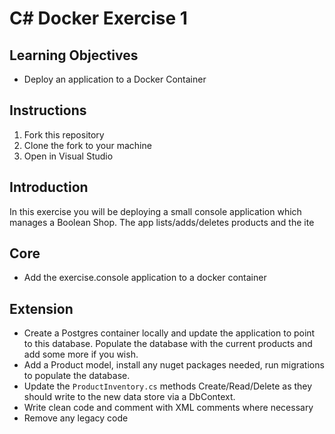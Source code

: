 # C# Docker Exercise 1

## Learning Objectives  

- Deploy an application to a Docker Container  

## Instructions  

1. Fork this repository  
2. Clone the fork to your machine  
3. Open in Visual Studio  

## Introduction  

In this exercise you will be deploying a small console application which manages a Boolean Shop. The app lists/adds/deletes products and the ite

## Core 

- Add the exercise.console application to a docker container

## Extension

- Create a Postgres container locally and update the application to point to this database. Populate the database with the current products and add some more if you wish.
- Add a Product model, install any nuget packages needed, run migrations to populate the database.
- Update the `ProductInventory.cs` methods Create/Read/Delete as they should write to the new data store via a DbContext.
- Write clean code and comment with XML comments where necessary
- Remove any legacy code



